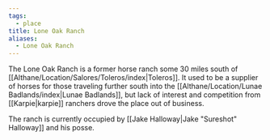 ```yaml
---
tags:
  - place
title: Lone Oak Ranch
aliases:
  - Lone Oak Ranch
---
```


The Lone Oak Ranch is a former horse ranch some 30 miles south of [[Althane/Location/Salores/Toleros/index|Toleros]]. It used to be a supplier of horses for those traveling further south into the [[Althane/Location/Lunae Badlands/index|Lunae Badlands]], but lack of interest and competition from [[Karpie|karpie]] ranchers drove the place out of business.

The ranch is currently occupied by [[Jake Halloway|Jake "Sureshot" Halloway]] and his posse.